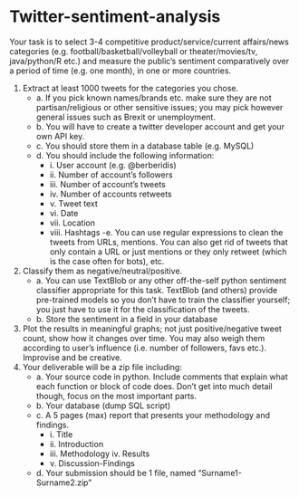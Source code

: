 # Twitter-sentiment-analysis
Your task is to select 3-4 competitive product/service/current affairs/news categories (e.g. football/basketball/volleyball or theater/movies/tv, java/python/R etc.) and measure the public’s sentiment comparatively over a period of time (e.g. one month), in one or more countries.

1. Extract at least 1000 tweets for the categories you chose.
	- a. If you pick known names/brands etc. make sure they are not partisan/religious or other
	sensitive issues; you may pick however general issues such as Brexit or unemployment.
	- b. You will have to create a twitter developer account and get your own API key.
	- c. You should store them in a database table (e.g. MySQL)
	- d. You should include the following information:
		- i. User account (e.g. @berberidis)
		- ii. Number of account’s followers
		- iii. Number of account’s tweets
		- iv. Number of accounts retweets
		- v. Tweet text
		- vi. Date
		- vii. Location
		- viii. Hashtags
	-e. You can use regular expressions to clean the tweets from URLs, mentions. You can also get rid of tweets that only contain a URL or just mentions or they only retweet (which is the case often for bots), etc.
2. Classify them as negative/neutral/positive.
	- a. You can use TextBlob or any other off-the-self python sentiment classifier appropriate
	for this task. TextBlob (and others) provide pre-trained models so you don’t have to
	train the classifier yourself; you just have to use it for the classification of the tweets.
	- b. Store the sentiment in a field in your database
3. Plot the results in meaningful graphs; not just positive/negative tweet count, show how it changes over time. You may also weigh them according to user’s influence (i.e. number of followers, favs etc.). Improvise and be creative.
4. Your deliverable will be a zip file including:
	- a. Your source code in python. Include comments that explain what each function or block
	of code does. Don’t get into much detail though, focus on the most important parts.
	- b. Your database (dump SQL script)
	- c. A 5 pages (max) report that presents your methodology and findings.
		- i. Title
		- ii. Introduction
		- iii. Methodology iv. Results
		- v. Discussion-Findings
	- d. Your submission should be 1 file, named “Surname1-Surname2.zip”
